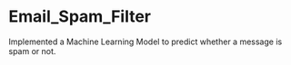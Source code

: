 # Email_Spam_Filter
Implemented a Machine Learning Model to predict whether a message is spam or not.
